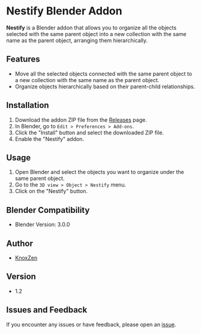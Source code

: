 # Nestify Blender Addon

**Nestify** is a Blender addon that allows you to organize all the objects selected with the same parent object into a new collection with the same name as the parent object, arranging them hierarchically.

## Features

- Move all the selected objects connected with the same parent object to a new collection with the same name as the parent object.
- Organize objects hierarchically based on their parent-child relationships.

## Installation

1. Download the addon ZIP file from the [Releases]([(https://github.com/Knoxzen/Nestify/releases)]) page.
2. In Blender, go to `Edit > Preferences > Add-ons`.
3. Click the "Install" button and select the downloaded ZIP file.
4. Enable the "Nestify" addon.

## Usage

1. Open Blender and select the objects you want to organize under the same parent object.
2. Go to the `3D view > Object > Nestify` menu.
3. Click on the "Nestify" button.

## Blender Compatibility

- Blender Version: 3.0.0

## Author

- [KnoxZen](https://github.com/Knoxzen)

## Version

- 1.2

## Issues and Feedback

If you encounter any issues or have feedback, please open an [issue](https://github.com/Knoxzen/Nestify-Blender-Addon/issues).

